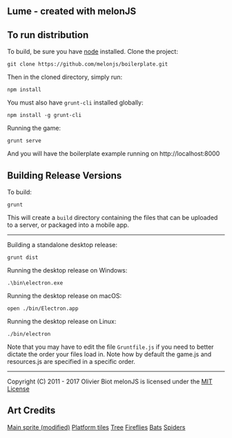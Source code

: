 Lume - created with melonJS
-------------------------------------------------------------------------------

## To run distribution

To build, be sure you have [node](http://nodejs.org) installed. Clone the project:

    git clone https://github.com/melonjs/boilerplate.git

Then in the cloned directory, simply run:

    npm install

You must also have `grunt-cli` installed globally:

    npm install -g grunt-cli

Running the game:

	grunt serve

And you will have the boilerplate example running on http://localhost:8000

## Building Release Versions

To build:

    grunt

This will create a `build` directory containing the files that can be uploaded to a server, or packaged into a mobile app.

----

Building a standalone desktop release:

    grunt dist

Running the desktop release on Windows:

    .\bin\electron.exe

Running the desktop release on macOS:

    open ./bin/Electron.app

Running the desktop release on Linux:

    ./bin/electron

Note that you may have to edit the file `Gruntfile.js` if you need to better dictate the order your files load in. Note how by default the game.js and resources.js are specified in a specific order.

-------------------------------------------------------------------------------
Copyright (C) 2011 - 2017 Olivier Biot
melonJS is licensed under the [MIT License](http://www.opensource.org/licenses/mit-license.php)

## Art Credits
[Main sprite (modified)](https://opengameart.org/content/platformer-baddies)
[Platform tiles](https://opengameart.org/content/dirt-platformer-tiles)
[Tree](https://opengameart.org/content/lots-of-hyptosis-tiles-organized)
[Fireflies](https://opengameart.org/content/explosions-0)
[Bats](https://opengameart.org/content/bat-sprite)
[Spiders](https://opengameart.org/content/lpc-spider)